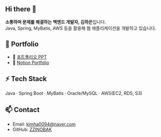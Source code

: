 ## Hi there 👋

**소통하며 문제를 해결하는 백엔드 개발자, 김하은**입니다.  
Java, Spring, MyBatis, AWS 등을 활용해 웹 애플리케이션을 개발하고 있습니다.  

## 🔗 Portfolio
- 📑 [포트폴리오 PPT](https://drive.google.com/file/d/1LYrIsMHjS8oNePXbegOuu5yoc0hVoRo9/view?usp=sharing)
- 📂 [Notion Portfolio](https://meteor-lychee-b9d.notion.site/24f702d886808091b825d1c1e26fcec5?source=copy_link)

## ⚡ Tech Stack
Java · Spring Boot · MyBatis · Oracle/MySQL · AWS(EC2, RDS, S3)

## 📫 Contact
- Email: kimha0094@naver.com
- GitHub: [ZZINOBAK](https://github.com/ZZINOBAK)
  
<!--
**ZZINOBAK/ZZINOBAK** is a ✨ _special_ ✨ repository because its `README.md` (this file) appears on your GitHub profile.

Here are some ideas to get you started:

- 🔭 I’m currently working on ...
- 🌱 I’m currently learning ...
- 👯 I’m looking to collaborate on ...
- 🤔 I’m looking for help with ...
- 💬 Ask me about ...
- 📫 How to reach me: ...
- 😄 Pronouns: ...
- ⚡ Fun fact: ...
-->
